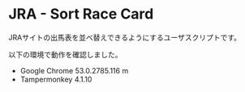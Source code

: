 # JRA - Sort Race Card

JRAサイトの出馬表を並べ替えできるようにするユーザスクリプトです。

以下の環境で動作を確認しました。

- Google Chrome 53.0.2785.116 m
- Tampermonkey 4.1.10
